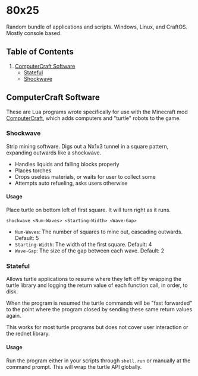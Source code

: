 # 80x25

Random bundle of applications and scripts. Windows, Linux, and CraftOS.
Mostly console based.


## Table of Contents

1. [ComputerCraft Software](#computercraft-software)
	- [Stateful](#stateful)
	- [Shockwave](#shockwave)


## ComputerCraft Software

These are Lua programs wrote specifically for use with the Minecraft mod
[ComputerCraft](http://www.computercraft.info), which adds computers and
"turtle" robots to the game.

### Shockwave

Strip mining software. Digs out a Nx1x3 tunnel in a square pattern, expanding
outwards like a shockwave.

- Handles liquids and falling blocks properly
- Places torches
- Drops useless materials, or waits for user to collect some
- Attempts auto refueling, asks users otherwise

#### Usage

Place turtle on bottom left of first square. It will turn right as it runs.

```
shockwave <Num-Waves> <Starting-Width> <Wave-Gap>
```

- `Num-Waves`: The number of squares to mine out, cascading outwards.
Default: 5
- `Starting-Width`: The width of the first square.
Default: 4
- `Wave-Gap`: The size of the gap between each wave.
Default: 2

### Stateful

Allows turtle applications to resume where they left off by wrapping the turtle
library and logging the return value of each function call, in order, to disk.

When the program is resumed the turtle commands will be "fast forwarded" to the
point where the program closed by sending these same return values again.

This works for most turtle programs but does not cover user interaction or
the rednet library.

#### Usage

Run the program either in your scripts through `shell.run` or manually at the
command prompt. This will wrap the turtle API globally.
